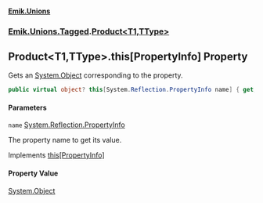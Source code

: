 #### [Emik.Unions](index.md 'index')
### [Emik.Unions.Tagged](Emik.Unions.Tagged.md 'Emik.Unions.Tagged').[Product&lt;T1,TType&gt;](Product_T1,TType_.md 'Emik.Unions.Tagged.Product<T1,TType>')

## Product<T1,TType>.this[PropertyInfo] Property

Gets an [System.Object](https://docs.microsoft.com/en-us/dotnet/api/System.Object 'System.Object') corresponding to the property.

```csharp
public virtual object? this[System.Reflection.PropertyInfo name] { get; }
```
#### Parameters

<a name='Emik.Unions.Tagged.Product_T1,TType_.this[System.Reflection.PropertyInfo].name'></a>

`name` [System.Reflection.PropertyInfo](https://docs.microsoft.com/en-us/dotnet/api/System.Reflection.PropertyInfo 'System.Reflection.PropertyInfo')

The property name to get its value.

Implements [this[PropertyInfo]](IProduct.Item(PropertyInfo).md 'Emik.Unions.Tagged.IProduct.this[System.Reflection.PropertyInfo]')

#### Property Value
[System.Object](https://docs.microsoft.com/en-us/dotnet/api/System.Object 'System.Object')